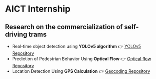 # AICT Internship

## Research on the commercialization of self-driving trams
- Real-time object detection using **YOLOv5 algorithm** 👉 <a href = 'https://github.com/winston1214/AICT/tree/master/yolov5'>YOLOv5 Repository</a>
- Prediction of Pedestrian Behavior Using **Optical Flow** 👉 <a href = 'https://github.com/winston1214/AICT/tree/master/Tram'>Optical flow Repository</a>
- Location Detection Using **GPS Calculation** 👉 <a href = 'https://github.com/winston1214/AICT/tree/master/Tram/geocoding'>Geocoding Repository</a>
